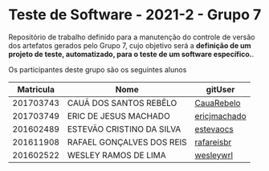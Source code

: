 # Teste de Software - 2021-2  - Grupo 7

Repositório de trabalho definido para a manutenção do controle de versão dos artefatos gerados pelo Grupo 7, cujo objetivo será a **definição de um projeto de teste, automatizado, para o teste de um software específico.**.

Os participantes deste grupo são os seguintes alunos

|Matricula|Nome|gitUser|
|--|--|--|
|201703743|CAUÃ DOS SANTOS REBÊLO|[CauaRebelo](https://github.com/CauaRebelo)|
|201703749|ERIC DE JESUS MACHADO|[ericjmachado](https://github.com/ericjmachado)|
|201602489|ESTEVÃO CRISTINO DA SILVA|[estevaocs](https://github.com/estevaocs)|
|201611908|RAFAEL GONÇALVES DOS REIS|[rafareisbr](https://github.com/rafareisbr)|
|201602522|WESLEY RAMOS DE LIMA|[wesleywrl](https://github.com/wesleywrl)|
